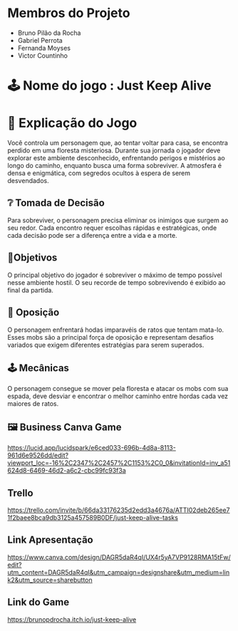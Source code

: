 # Membros do Projeto
-  Bruno Pilão da Rocha
-  Gabriel Perrota
-  Fernanda Moyses
-  Victor Countinho

# 🕹️ Nome do jogo : Just Keep Alive

# 📖 Explicação do Jogo
Você controla um personagem que, ao tentar voltar para casa, se encontra perdido em uma floresta misteriosa. Durante sua jornada o jogador deve explorar este ambiente desconhecido, enfrentando perigos e mistérios ao longo do caminho, enquanto busca uma forma sobreviver. A atmosfera é densa e enigmática, com segredos ocultos à espera de serem desvendados.

## ❔ Tomada de Decisão
Para sobreviver, o personagem precisa eliminar os inimigos que surgem ao seu redor. Cada encontro requer escolhas rápidas e estratégicas, onde cada decisão pode ser a diferença entre a vida e a morte.

## 📍Objetivos
O principal objetivo do jogador é sobreviver o máximo de tempo possível nesse ambiente hostil. O seu recorde de tempo sobrevivendo é exibido ao final da partida.

## 👾 Oposição
O personagem enfrentará hodas imparavéis de ratos que tentam mata-lo. Esses mobs são a principal força de oposição e representam desafios variados que exigem diferentes estratégias para serem superados.

## 🕹️ Mecânicas
O personagem consegue se mover pela floresta e atacar os mobs com sua espada, deve desviar e encontrar o melhor caminho entre hordas cada vez maiores de ratos.

## 🖼 Business Canva Game
https://lucid.app/lucidspark/e6ced033-696b-4d8a-8113-961d6e9526dd/edit?viewport_loc=-16%2C2347%2C2457%2C1153%2C0_0&invitationId=inv_a51624d8-6469-46d2-a6c2-cbc99fc93f3a

## Trello
https://trello.com/invite/b/66da33176235d2edd3a4676a/ATTI02deb265ee71f2baee8bca9db3125a457589B0DF/just-keep-alive-tasks

## Link Apresentação
https://www.canva.com/design/DAGR5daR4qI/UX4r5yA7VP9128RMA15tFw/edit?utm_content=DAGR5daR4qI&utm_campaign=designshare&utm_medium=link2&utm_source=sharebutton

## Link do Game
https://brunopdrocha.itch.io/just-keep-alive
